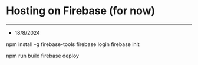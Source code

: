 # Hosting on Firebase (for now)
---
- 18/8/2024

npm install -g firebase-tools
firebase login
firebase init

npm run build
firebase deploy